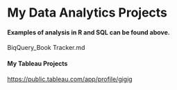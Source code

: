 # My Data Analytics Projects

#### Examples of analysis in R and SQL can be found above.
BiqQuery_Book Tracker.md

#### My Tableau Projects
https://public.tableau.com/app/profile/gigig

